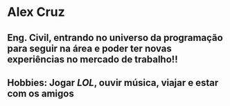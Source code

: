 # Alex Cruz

## Eng. Civil, entrando no universo da programação para seguir na área e poder ter novas experiências no mercado de trabalho!!

## Hobbies: Jogar ***LOL***, ouvir música, viajar e estar com os amigos